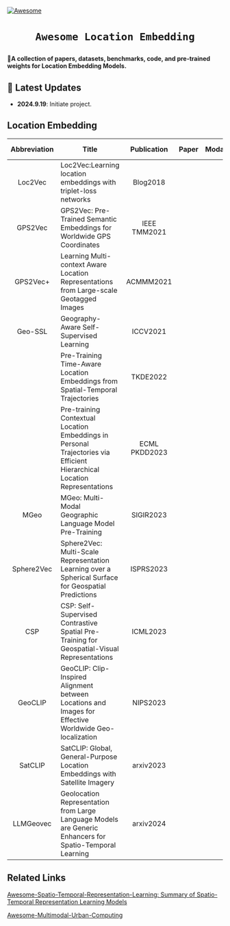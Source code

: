 <!-- [![Maintenance](https://img.shields.io/badge/Maintained%3F-yes-green.svg)](https://github.com/Jack-bo1220/Awesome-Remote-Sensing-Foundation-Models/graphs/commit-activity) -->
[![Awesome](https://cdn.rawgit.com/sindresorhus/awesome/d7305f38d29fed78fa85652e3a63e154dd8e8829/media/badge.svg)](https://github.com/Jack-bo1220/Awesome-Remote-Sensing-Foundation-Models)
<!-- <img alt="GitHub watchers" src="https://img.shields.io/github/watchers/Jack-bo1220/Awesome-Remote-Sensing-Foundation-Models?style=social"> <img alt="GitHub stars" src="https://img.shields.io/github/stars/Jack-bo1220/Awesome-Remote-Sensing-Foundation-Models?style=social"> <img alt="GitHub forks" src="https://img.shields.io/github/forks/Jack-bo1220/Awesome-Remote-Sensing-Foundation-Models?style=social"> -->

# <p align=center>`Awesome Location Embedding`</p>

:star2:**A collection of papers, datasets, benchmarks, code, and pre-trained weights for Location Embedding Models.**

## 📢 Latest Updates
<!-- :fire::fire::fire: Last Updated on 2024.08.19 :fire::fire::fire: -->

- **2024.9.19**: Initiate project.

## Location Embedding
|Abbreviation|Title|Publication|Paper|Modality|Code & Weights|
|:---:|---|:---:|:---:|:---:|:---:|
|Loc2Vec|Loc2Vec:Learning location embeddings with triplet-loss networks|Blog2018||||
|GPS2Vec|GPS2Vec: Pre-Trained Semantic Embeddings for Worldwide GPS Coordinates|IEEE TMM2021|||
|GPS2Vec+|Learning Multi-context Aware Location Representations from Large-scale Geotagged Images|ACMMM2021||||
|Geo-SSL|Geography-Aware Self-Supervised Learning|ICCV2021||||
||Pre-Training Time-Aware Location Embeddings from Spatial-Temporal Trajectories|TKDE2022||||
||Pre-training Contextual Location Embeddings in Personal Trajectories via Efficient Hierarchical Location Representations|ECML PKDD2023||||
|MGeo|MGeo: Multi-Modal Geographic Language Model Pre-Training |SIGIR2023||
|Sphere2Vec|Sphere2Vec: Multi-Scale Representation Learning over a Spherical Surface for Geospatial Predictions|ISPRS2023||||
|CSP|CSP: Self-Supervised Contrastive Spatial Pre-Training for Geospatial-Visual Representations|ICML2023||||
|GeoCLIP|GeoCLIP: Clip-Inspired Alignment between Locations and Images for Effective Worldwide Geo-localization|NIPS2023||||
|SatCLIP|SatCLIP: Global, General-Purpose Location Embeddings with Satellite Imagery|arxiv2023||||
|LLMGeovec|Geolocation Representation from Large Language Models are Generic Enhancers for Spatio-Temporal Learning|arxiv2024||||

## Related Links
[Awesome-Spatio-Temporal-Representation-Learning: Summary of Spatio-Temporal Representation Learning Models](https://github.com/aptx1231/Awesome-Spatio-Temporal-Representation-Learning)

[Awesome-Multimodal-Urban-Computing](https://github.com/CityMind-Lab/Awesome-Multimodal-Urban-Computing)